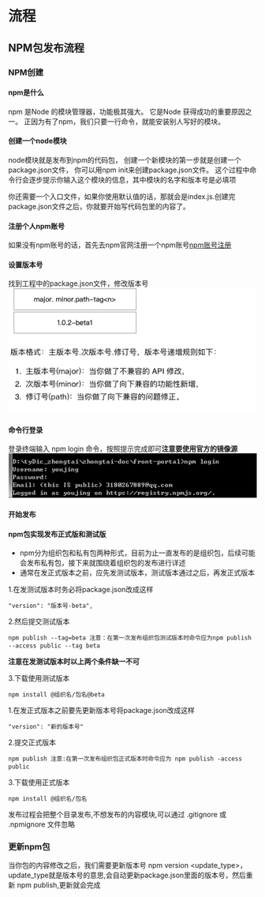 # 流程
## NPM包发布流程
### NPM创建
#### npm是什么
npm 是Node 的模块管理器，功能极其强大。 它是Node 获得成功的重要原因之一。 正因为有了npm，我们只要一行命令，就能安装别人写好的模块。
#### 创建一个node模块
node模块就是发布到npm的代码包， 创建一个新模块的第一步就是创建一个package.json文件， 你可以用npm init来创建package.json文件。
这个过程中命令行会逐步提示你输入这个模块的信息，其中模块的名字和版本号是必填项

你还需要一个入口文件，如果你使用默认值的话，那就会是index.js.创建完package.json文件之后，你就要开始写代码包里的内容了。

####  注册个人npm账号
如果没有npm账号的话，首先去npm官网注册一个npm账号[npm账号注册](https://www.npmjs.com/login)

#### 设置版本号
找到工程中的package.json文件，修改版本号
![Image from alias](../assets/image/version.png)

####  命令行登录
   登录终端输入 npm login 命令，按照提示完成即可**注意要使用官方的镜像源**
![Image from alias](../assets/image/npm_login.png)

####  开始发布
#### npm包实现发布正式版和测试版
+ npm分为组织包和私有包两种形式，目前为止一直发布的是组织包，后续可能会发布私有包，接下来就围绕着组织包的发布进行详述
+ 通常在发正式版本之前，应先发测试版本，测试版本通过之后，再发正式版本

1.在发测试版本时务必将package.json改成这样

    "version": "版本号-beta",

2.然后提交测试版本

    npm publish --tag=beta 注意：在第一次发布组织包测试版本时命令应为npm publish --access public --tag beta

 **注意在发测试版本时以上两个条件缺一不可**

3.下载使用测试版本

    npm install @组织名/包名@beta

1.在发正式版本之前要先更新版本号将package.json改成这样

    "version": "新的版本号"

2.提交正式版本

    npm publish 注意:在第一次发布组织包正式版本时命令应为 npm publish -access public

3.下载使用正式版本

    npm install @组织名/包名

发布过程会把整个目录发布,不想发布的内容模块,可以通过 .gitignore 或 .npmignore 文件忽略

### 更新npm包
当你包的内容修改之后，我们需要更新版本号 npm version <update_type>，update_type就是版本号的意思,会自动更新package.json里面的版本号，然后重新 npm publish,更新就会完成
